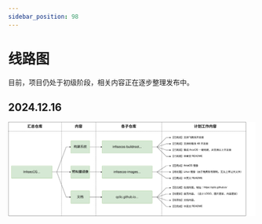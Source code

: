 ```yaml
---
sidebar_position: 98
---
```


# 线路图

目前，项目仍处于初级阶段，相关内容正在逐步整理发布中。

## 2024.12.16

![roadmap_20241226](./images/roadmap_20241226.svg)
